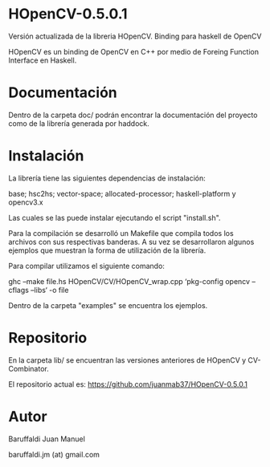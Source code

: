 # HOpenCV-0.5.0.1
Versión actualizada de la libreria HOpenCV. Binding para haskell de OpenCV

HOpenCV es un binding de OpenCV en C++ por medio de Foreing Function Interface en
Haskell.

# Documentación

Dentro de la carpeta doc/ podrán encontrar la documentación del proyecto como de la librería generada por haddock.

# Instalación

La librería tiene las siguientes dependencias de instalación:

base; hsc2hs; vector-space; allocated-processor; haskell-platform y opencv3.x

Las cuales se las puede instalar ejecutando el script "install.sh".

Para la compilación se desarrolló un Makefile que compila todos los archivos con sus
respectivas banderas. A su vez se desarrollaron algunos ejemplos que muestran la forma de
utilización de la librería.

Para compilar utilizamos el siguiente comando:

ghc –make file.hs HOpenCV/CV/HOpenCV_wrap.cpp ‘pkg-config opencv –cflags –libs‘ -o file

Dentro de la carpeta "examples" se encuentra los ejemplos.


# Repositorio

En la carpeta lib/ se encuentran las versiones anteriores de HOpenCV y CV-Combinator.

El repositorio actual es:
https://github.com/juanmab37/HOpenCV-0.5.0.1

# Autor

Baruffaldi Juan Manuel

baruffaldi.jm (at) gmail.com

